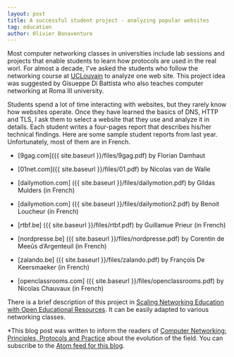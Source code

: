 ```yaml
---
layout: post
title: A successful student project - analyzing popular websites
tag: education
author: Olivier Bonaventure
---
```


Most computer networking classes in universities include lab sessions and projects that enable students to learn how protocols are used in the real worl. For almost a decade, I've asked the students who follow the networking course at [UCLouvain](https://www.uclouvain.be) to analyze one web site. This project idea was suggested by Gisueppe Di Battista who also teaches computer networking at Roma III university.

Students spend a lot of time interacting with websites, but they rarely know how websites operate. Once they have learned the basics of DNS, HTTP and TLS, I ask them to select a website that they use and analyze it in details. Each student writes a four-pages report that describes his/her technical findings. Here are some sample student reports from last year. Unfortunately, most of them are in French.

 - [9gag.com]({{ site.baseurl }}/files/9gag.pdf) by Florian Damhaut
 - [01net.com]({{ site.baseurl }}/files/01.pdf) by Nicolas van de Walle
 
 - [dailymotion.com] ({{ site.baseurl }}/files/dailymotion.pdf) by Gildas Mulders (in French)
 - [dailymotion.com] ({{ site.baseurl }}/files/dailymotion2.pdf) by Benoit Loucheur (in French)
 - [rtbf.be] ({{ site.baseurl }}/files/rtbf.pdf) by Guillamue Prieur (in French)
 - [nordpresse.be] ({{ site.baseurl }}/files/nordpresse.pdf) by Corentin de Meeûs d’Argenteuil (in French)
 - [zalando.be] ({{ site.baseurl }}/files/zalando.pdf) by François De Keersmaeker (in French)
 - [openclassrooms.com] ({{ site.baseurl }}/files/openclassrooms.pdf) by Nicolas Chauvaux (in French)

There is a brief description of this project in [Scaling Networking Education with Open Educational Resources](https://arxiv.org/pdf/1904.06910.pdf). It can be easily adapted to various networking classes.


*This blog post was written to inform the readers of [Computer Networking: Principles, Protocols and Practice](https://www.computer-networking.info) about the evolution of the field. You can subscribe to the [Atom feed for this blog](http://blog.computer-networking.info/feed.xml).